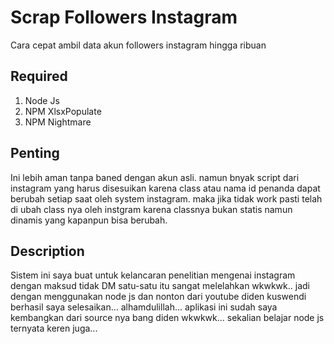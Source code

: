 # Scrap Followers Instagram
Cara cepat ambil data akun followers instagram hingga ribuan

## Required
1. Node Js
2. NPM XlsxPopulate
3. NPM Nightmare

## Penting
Ini lebih aman tanpa baned dengan akun asli. namun bnyak script dari instagram yang harus disesuikan karena class atau nama id penanda dapat berubah setiap saat oleh system instagram. maka jika tidak work pasti telah di ubah class nya oleh instgram karena classnya bukan statis namun dinamis yang kapanpun bisa berubah.

## Description
Sistem ini saya buat untuk kelancaran penelitian mengenai instagram dengan maksud tidak DM satu-satu itu sangat melelahkan wkwkwk.. jadi dengan menggunakan node js dan nonton dari youtube diden kuswendi berhasil saya selesaikan... alhamdulillah... aplikasi ini sudah saya kembangkan dari source nya bang diden wkwkwk... sekalian belajar node js ternyata keren juga...
